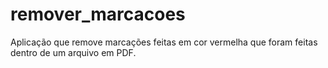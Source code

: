 # remover_marcacoes
Aplicação que remove marcações feitas em cor vermelha que foram feitas dentro de um arquivo em PDF.
